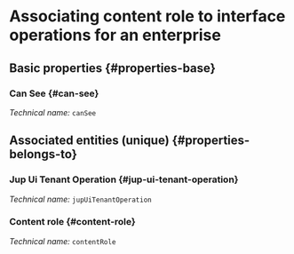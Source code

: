 # Associating content role to interface operations for an enterprise
<!--- THIS FILE IS GENERATED PLEASE DO NOT EDIT IT DIRECTLY --->



<OH code="contentRoleToJupUiTenantOperation"/>






## Basic properties {#properties-base}
    
### Can See {#can-see}



*Technical name:* ```canSee```
<PH code="contentRoleToJupUiTenantOperation:canSee"/>

    

## Associated entities (unique) {#properties-belongs-to}

###  Jup Ui Tenant Operation {#jup-ui-tenant-operation}



*Technical name:* ```jupUiTenantOperation```
<PH code="contentRoleToJupUiTenantOperation:jupUiTenantOperation"/>

### Content role {#content-role}



*Technical name:* ```contentRole```
<PH code="contentRoleToJupUiTenantOperation:contentRole"/>





